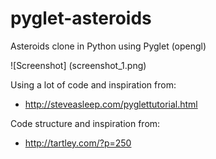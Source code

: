 # pyglet-asteroids
Asteroids clone in Python using Pyglet (opengl)

![Screenshot]
(screenshot_1.png)

Using a lot of code and inspiration from:
  - http://steveasleep.com/pyglettutorial.html
  
Code structure and inspiration from:
  - http://tartley.com/?p=250